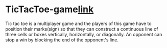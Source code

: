 # TicTacToe-game[link](index.html)

Tic tac toe is a multiplayer game and the players of this game have to position their marks(sign) so that they can construct a continuous line of three cells or boxes vertically, horizontally, or diagonally. An opponent can stop a win by blocking the end of the opponent's line.
